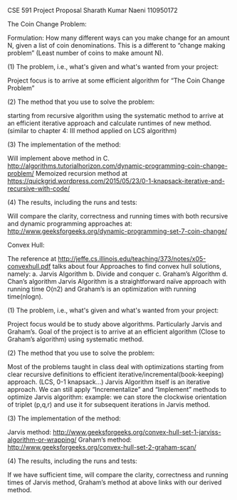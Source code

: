 CSE 591 Project Proposal
Sharath Kumar Naeni
110950172


The Coin Change Problem:

Formulation: How many different ways can you make change for an amount N, given a list of coin denominations.
This is a different to “change making problem” (Least number of coins to make amount N).

(1)            The problem, i.e., what's given and what's wanted from your project:

Project focus is to arrive at some efficient algorithm for “The Coin Change Problem”
 
(2)            The method that you use to solve the problem:

starting from recursive algorithm using the systematic method to arrive at an efficient iterative approach and calculate runtimes of new method.
(similar to chapter 4: III method applied on LCS algorithm)
 
(3)            The implementation of the method:

Will implement above method in C.
http://algorithms.tutorialhorizon.com/dynamic-programming-coin-change-problem/
Memoized recursion method at https://quickgrid.wordpress.com/2015/05/23/0-1-knapsack-iterative-and-recursive-with-code/
 
(4)            The results, including the runs and tests:

Will compare the clarity, correctness and running times with both recursive and dynamic programming approaches at:
http://www.geeksforgeeks.org/dynamic-programming-set-7-coin-change/
 
 
Convex Hull:

The reference at http://jeffe.cs.illinois.edu/teaching/373/notes/x05-convexhull.pdf talks about four
 Approaches to find convex hull solutions, namely:
a.     Jarvis Algorithm
b.     Divide and conquer
c.     Graham’s Algorithm
d.     Chan’s algorithm
Jarvis Algorithm is a straightforward naïve approach with running time O(n2) and Graham’s is an optimization with running time(nlogn).


(1)   The problem, i.e., what's given and what's wanted from your project:

Project focus would be to study above algorithms. Particularly Jarvis and Graham’s. Goal of the project is to arrive at an efficient algorithm (Close to Graham’s algorithm) using systematic method.

(2)   The method that you use to solve the problem:

Most of the problems taught in class deal with optimizations starting from clear recursive definitions to efficient iterative/incremental(book-keeping) approach. (LCS, 0-1 knapsack…)
Jarvis Algorithm itself is an iterative approach. We can still apply “Incrementalize” and “Implement” methods to optimize Jarvis algorithm:
example: we can store the clockwise orientation of triplet (p,q,r) and use it for subsequent iterations in Jarvis method.

(3)   The implementation of the method:

Jarvis method: http://www.geeksforgeeks.org/convex-hull-set-1-jarviss-algorithm-or-wrapping/
Graham’s method: http://www.geeksforgeeks.org/convex-hull-set-2-graham-scan/


(4)   The results, including the runs and tests:

If we have sufficient time, will compare the clarity, correctness and running times of Jarvis method, Graham’s method at above links with our derived method.
